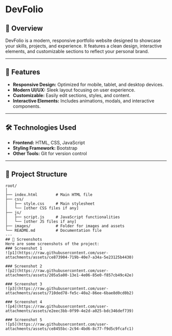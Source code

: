 # DevFolio

## 🌟 Overview  
DevFolio is a modern, responsive portfolio website designed to showcase your skills, projects, and experience. It features a clean design, interactive elements, and customizable sections to reflect your personal brand.

---

## 🚀 Features  
- **Responsive Design:** Optimized for mobile, tablet, and desktop devices.  
- **Modern UI/UX:** Sleek layout focusing on user experience.  
- **Customizable:** Easily edit sections, styles, and content.  
- **Interactive Elements:** Includes animations, modals, and interactive components.  

---

## 🛠️ Technologies Used  
- **Frontend:** HTML, CSS, JavaScript  
- **Styling Framework:** Bootstrap  
- **Other Tools:** Git for version control  

---

## 📂 Project Structure  
```plaintext
root/
│
├── index.html        # Main HTML file
├── css/
│   ├── style.css     # Main stylesheet
│   └── [other CSS files if any]
├── js/
│   ├── script.js     # JavaScript functionalities
│   └── [other JS files if any]
├── images/           # Folder for images and assets
└── README.md         # Documentation file
---
## 📸 Screenshots
Here are some screenshots of the project:
### Screenshot 1
![p1](https://raw.githubusercontent.com/user-attachments/assets/ce873904-719b-40e7-a34a-5e23125b4430)

### Screenshot 2
![p2](https://raw.githubusercontent.com/user-attachments/assets/205a5a00-13e1-4e06-85e0-f857cb49c42e)

### Screenshot 3
![p3](https://raw.githubusercontent.com/user-attachments/assets/710ded78-fe5c-40a2-86ee-6bae8d0cd0b2)

### Screenshot 4
![p4](https://raw.githubusercontent.com/user-attachments/assets/e2eec3bb-0f99-4e2d-a025-bdc346def739)

### Screenshot 5
![p5](https://raw.githubusercontent.com/user-attachments/assets/ce8455bc-2c94-4bd6-8c77-f9d5c9fcafc1)

